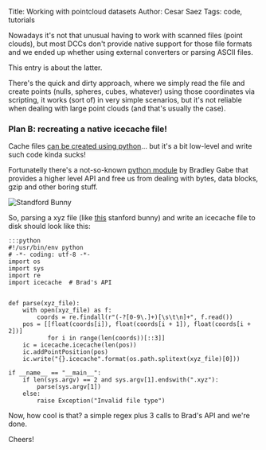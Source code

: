 Title: Working with pointcloud datasets
Author: Cesar Saez
Tags: code, tutorials

Nowadays it's not that unusual having to work with scanned files (point
clouds), but most DCCs don't provide native support for those file formats
and we ended up whether using external converters or parsing ASCII files.

This entry is about the latter.

There's the quick and dirty approach, where we simply read the file and
create points (nulls, spheres, cubes, whatever) using those coordinates
via scripting, it works (sort of) in very simple scenarios, but it's not
reliable when dealing with large point clouds (and that's usually the case).

### Plan B: recreating a native icecache file!

Cache files [can be created using python][example]... but it's a bit
low-level and write such code kinda sucks!

Fortunatelly there's a not-so-known [python module][api] by Bradley Gabe
that provides a higher level API and free us from dealing with bytes,
data blocks, gzip and other boring stuff.

![Standford Bunny]({filename}images/stanford_bunny.jpg "Standford Bunny")

So, parsing a xyz file (like [this][bunny] stanford bunny) and write an
icecache file to disk should look like this:

    :::python
    #!/usr/bin/env python
    # -*- coding: utf-8 -*-
    import os
    import sys
    import re
    import icecache  # Brad's API


    def parse(xyz_file):
        with open(xyz_file) as f:
            coords = re.findall(r"(-?[0-9\.]+)[\s\t\n]+", f.read())
        pos = [[float(coords[i]), float(coords[i + 1]), float(coords[i + 2])]
               for i in range(len(coords))[::3]]
        ic = icecache.icecache(len(pos))
        ic.addPointPosition(pos)
        ic.write("{}.icecache".format(os.path.splitext(xyz_file)[0]))

    if __name__ == "__main__":
        if len(sys.argv) == 2 and sys.argv[1].endswith(".xyz"):
            parse(sys.argv[1])
        else:
            raise Exception("Invalid file type")

Now, how cool is that? a simple regex plus 3 calls to Brad's API and
we're done.

Cheers!

[example]: http://softimage.wiki.softimage.com/index.php?title=Icecache_File_Format#Example_Cache_Writer_Python_Script
[api]: http://softimage.wiki.softimage.com/support/icecache.rar
[bunny]: http://coindesigner.sourceforge.net/data/bunny.991.xyz

